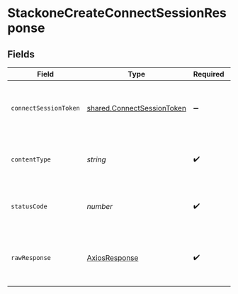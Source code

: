 # StackoneCreateConnectSessionResponse


## Fields

| Field                                                                           | Type                                                                            | Required                                                                        | Description                                                                     |
| ------------------------------------------------------------------------------- | ------------------------------------------------------------------------------- | ------------------------------------------------------------------------------- | ------------------------------------------------------------------------------- |
| `connectSessionToken`                                                           | [shared.ConnectSessionToken](../../../sdk/models/shared/connectsessiontoken.md) | :heavy_minus_sign:                                                              | The details of the connect session created with token.                          |
| `contentType`                                                                   | *string*                                                                        | :heavy_check_mark:                                                              | HTTP response content type for this operation                                   |
| `statusCode`                                                                    | *number*                                                                        | :heavy_check_mark:                                                              | HTTP response status code for this operation                                    |
| `rawResponse`                                                                   | [AxiosResponse](https://axios-http.com/docs/res_schema)                         | :heavy_check_mark:                                                              | Raw HTTP response; suitable for custom response parsing                         |